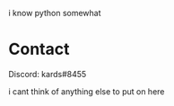 i know python 
somewhat

# Contact
Discord: kards#8455

i cant think of anything else to put on here
